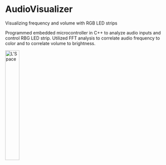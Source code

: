 # AudioVisualizer
Visualizing frequency and volume with RGB LED strips


Programmed embedded microcontroller in C++ to analyze audio inputs and control RBG LED strip. Utilized FFT analysis
to correlate audio frequency to color and to correlate volume to brightness.

<img class="col-md-4 col-sm-4 col-xs-12 img-responsive" src="https://media.giphy.com/media/rf96yBS8smhNnq7aMe/source.gif" alt="L'Space" style="height:30%;"/>
